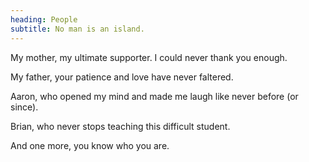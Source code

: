 ```yaml
---
heading: People
subtitle: No man is an island.
---
```


My mother, my ultimate supporter. I could never thank you enough.

My father, your patience and love have never faltered.

Aaron, who opened my mind and made me laugh like never before (or since).

Brian, who never stops teaching this difficult student.

And one more, you know who you are.


